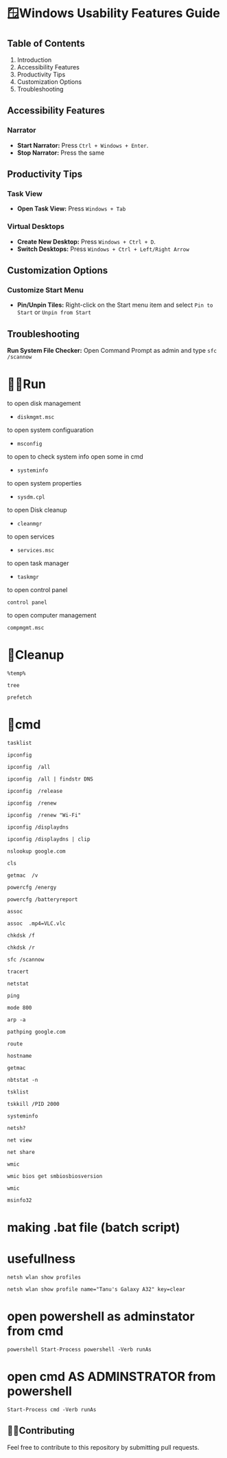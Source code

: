 # 🪟Windows Usability Features Guide
## Table of Contents
1. Introduction
2. Accessibility Features
3. Productivity Tips
4. Customization Options
5. Troubleshooting
   
##  Accessibility Features
### Narrator
- **Start Narrator:** Press `Ctrl + Windows + Enter`.
- **Stop Narrator:** Press the same

## Productivity Tips
### Task View
- **Open Task View:** Press `Windows + Tab`
### Virtual Desktops
- **Create New Desktop:** Press `Windows + Ctrl + D`.
- **Switch Desktops:** Press `Windows + Ctrl + Left/Right Arrow`

## Customization Options
### Customize Start Menu
- **Pin/Unpin Tiles:** Right-click on the Start menu item and select `Pin to Start` or `Unpin from Start`

## Troubleshooting
  **Run System File Checker:** Open Command Prompt as admin and type `sfc /scannow`
# 🏃‍➡️Run
to open disk management
- ```
  diskmgmt.msc
  ```

to open system configuaration
 - ```
   msconfig
   ```

to open to check system info open some in cmd
 - ```
   systeminfo
   ```

to open system properties   
 - ```
   sysdm.cpl
   ```

to open Disk cleanup
 - ```
   cleanmgr
   ```

to open services
 - ```
   services.msc
   ```

to open task manager   
 - ```
   taskmgr  
   ```

to open control panel
```
control panel
```

to open computer management
```
compmgmt.msc
```
# 🧹Cleanup  
```
%temp%
```

```
tree
```

```
prefetch
```


# 💬cmd
```
tasklist
```

```
ipconfig
```

```
ipconfig  /all
```

```
ipconfig  /all | findstr DNS
```

```
ipconfig  /release
```

```
ipconfig  /renew
```

```
ipconfig  /renew "Wi-Fi"
```

```
ipconfig /displaydns
```

```
ipconfig /displaydns | clip
```

```
nslookup google.com
```

```
cls
```

```
getmac  /v
```

```
powercfg /energy
```

```
powercfg /batteryreport
```

```
assoc
```

```
assoc  .mp4=VLC.vlc
```

```
chkdsk /f
```

```
chkdsk /r
```

```
sfc /scannow
```

```
tracert
```

```
netstat
```

```
ping
```

```
mode 800
```

```
arp -a
```

```
pathping google.com
```

```
route
```

```
hostname
```

```
getmac
```

```
nbtstat -n
```

```
tsklist
```

```
tskkill /PID 2000
```

```
systeminfo
```

```
netsh?
```

```
net view
```

```
net share
```

```
wmic
```

```
wmic bios get smbiosbiosversion
```

```
wmic
```

```
msinfo32
```

# making .bat file (batch script)

# usefullness
```
netsh wlan show profiles
```

```
netsh wlan show profile name="Tanu's Galaxy A32" key=clear
```

# open powershell as adminstator from cmd
```
powershell Start-Process powershell -Verb runAs
```

# open cmd AS ADMINSTRATOR from powershell
```
Start-Process cmd -Verb runAs
```
     
## 💁‍♂️Contributing
Feel free to contribute to this repository by submitting pull requests.    
    
